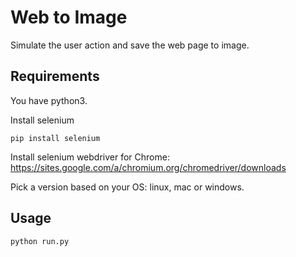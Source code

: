 # Web to Image

Simulate the user action and save the web page to image.

## Requirements

You have python3.

Install selenium

```
pip install selenium
```

Install selenium webdriver for Chrome: https://sites.google.com/a/chromium.org/chromedriver/downloads

Pick a version based on your OS: linux, mac or windows.

## Usage

```python
python run.py

```
